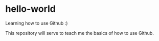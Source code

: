 # hello-world
Learning how to use Github :)

This repository will serve to teach me the basics of how to use Github.
